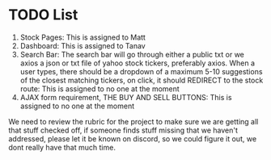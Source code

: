 # TODO List

1. Stock Pages: This is assigned to Matt
2. Dashboard: This is assigned to Tanav
3. Search Bar: The search bar will go through either a public txt or we axios a json or txt file of yahoo stock tickers, preferably axios. When a user types, there should be a dropdown of a maximum 5-10 suggestions of the closest matching tickers, on click, it should REDIRECT to the stock route: This is assigned to no one at the moment
4. AJAX form requirement, THE BUY AND SELL BUTTONS: This is assigned to no one at the moment

We need to review the rubric for the project to make sure we are getting all that stuff checked off, if someone finds stuff missing that we haven't addressed, please let it be known on discord, so we could figure it out, we dont really have that much time.
